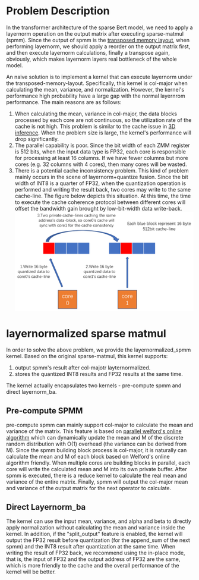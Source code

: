 # Problem Description 
In the transformer architecture of the sparse Bert model, we need to apply a layernorm operation on the output matrix after executing sparse-matmul (spmm). Since the output of spmm is the [transposed memory layout](https://github.com/intel/intel-extension-for-transformers/blob/main/intel_extension_for_transformers/backends/neural_engine/kernels/docs/kernel_desc/kernel_vnni.md), when performing layernorm, we should apply a reorder on the output matrix first, and then execute layernorm calculations, finally a transpose again, obviously, which makes layernorm layers real bottleneck of the whole model.

An naive solution is to implement a kernel that can execute layernorm under the transposed-memory-layout. Specifically, this kernel is col-major when calculating the mean, variance, and normalization. However, the kernel's performance high probability have a large gap with the normal layernrom performance. The main reasons are as follows:

1. When calculating the mean, variance in col-major, the data blocks processed by each core are not continuous, so the utilization rate of the cache is not high. This problem is similar to the cache issue in [3D inference](https://github.com/intel/intel-extension-for-transformers/blob/main/intel_extension_for_transformers/backends/neural_engine/kernels/docs/kernel_desc/3D_inference.md). When the problem size is large, the kernel's performance will drop significantly.
2. The parallel capability is poor. Since the bit width of each ZMM register is 512 bits, when the input data type is FP32, each core is responsible for processing at least 16 columns. If we have fewer columns but more cores (e.g. 32 columns with 4 cores), then many cores will be wasted.
3. There is a potential cache inconsistency problem. This kind of problem mainly occurs in the scene of layernorm+quantize fusion. Since the bit width of INT8 is a quarter of FP32, when the quantization operation is performed and writing the result back,  two cores may write to the same cache-line. The figure below depicts this situation. At this time, the time to execute the cache coherence protocol between different cores will offset the bandwidth gain brought by low-bit-width data write-back.![](../imgs/cache_inconsistency.png)
# layernormalized sparse matmul
In order to solve the above problem, we provide the layernormalized_spmm kernel. Based on the original sparse-matmul, this kernel supports:

1. output spmm's result after col-majotr layternormalized.
2. stores the quantized INT8 results and FP32 results at the same time. 

The kernel actually encapsulates two kernels - pre-compute spmm and direct layernorm_ba.
## Pre-compute SPMM
pre-compute spmm can mainly support col-major to calculate the mean and variance of the matrix. This feature is based on [parallel welford's online algorithm](https://en.wikipedia.org/wiki/Algorithms_for_calculating_variance) which can dynamically update the mean and M of the discrete random distribution with O(1) overhead (the variance can be derived from M). Since the spmm building block process is col-major, it is naturally can calculate the mean and M of each block based on Welford's online algorithm friendly. When multiple cores are building blocks in parallel, each core will write the calculated mean and M into its own private buffer. After spmm is executed, there is a reduce kernel to calculate the real mean and variance of the entire matrix. Finally, spmm will output the col-major mean and variance of the output matrix for the next operator to calculate.
## Direct Layernorm_ba
The kernel can use the input mean, variance, and alpha and beta to directly apply normalization without calculating the mean and variance inside the kernel. In addition, if the "split_output" feature is enabled, the kernel will output the FP32 result before quantization (for the append_sum of the next spmm) and the INT8 result after quantization at the same time. When writing the result of FP32 back, we recommend using the in-place mode, that is, the input of FP32 and the output address of FP32 are the same, which is more friendly to the cache and the overall performance of the kernel will be better.
